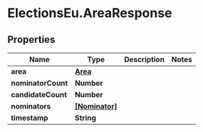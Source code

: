 # ElectionsEu.AreaResponse

## Properties

Name | Type | Description | Notes
------------ | ------------- | ------------- | -------------
**area** | [**Area**](Area.md) |  | 
**nominatorCount** | **Number** |  | 
**candidateCount** | **Number** |  | 
**nominators** | [**[Nominator]**](Nominator.md) |  | 
**timestamp** | **String** |  | 


